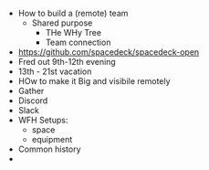 - How to build a (remote) team
	- Shared purpose
		- THe WHy Tree
		- Team connection
- https://github.com/spacedeck/spacedeck-open
- Fred out 9th-12th evening
- 13th - 21st vacation
- HOw to make it Big and visibile remotely
- Gather
- Discord
- Slack
- WFH Setups:
	- space
	- equipment
- Common history
-